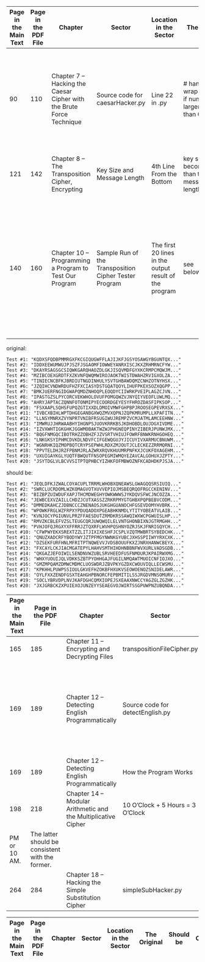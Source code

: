 |Page in the Main Text|Page in the PDF File|Chapter|Sector|Location in the Sector|The Original|Should be|Comments|
|-|-|-|-|-|-|-|-|
|90|110|Chapter 7 – Hacking the Caesar Cipher with the Brute Force Technique|Source code for caesarHacker.py|Line 22 in .py|# handle the wrap-around if num is 26 or larger or less than 0|# handle the wrap-around if num is less than 0|When decrypting, the number to wrap-around can only be less than 0 since it is always doing a subtraction to decrypt|
|121|142|Chapter 8 – The Transposition Cipher, Encrypting|Key Size and Message Length|4th Line From the Bottom|key size becomes more than twice the message length|key size becomes more than half the message length|
|140|160|Chapter 10 – Programming a Program to Test Our Program|Sample Run of the Transposition Cipher Tester Program|The first 20 lines in the output result of the program|see below(original)|see below(should be)|Since the seed is set to be 42, the output should be all the same whenever you run it, the first message being identical with that in P152(main text or P172 in pdf file)|

original:
```
Test #1: "KQDXSFQDBPMMRGXFKCGIQUGWFFLAJIJKFJGSYOSAWGYBGUNTQX..."
Test #2: "IDDXEEWUMWUJPJSZFJSGAOMFIOWWEYANRXISCJKXZRHMRNCFYW..."
Test #3: "DKAYRSAGSGCSIQWKGARQHAOZDLGKJISQVMDFGYXKCRMPCMQWJM..."
Test #4: "MZIBCOEXGRDTFXZKVNFQWQMWIROJAOKTWISTDWAHZRVIGXOLZA..."
Test #5: "TINIECNCBFKJBRDIUTNGDINHULYSVTGHBAWDQMZCNHZOTNYHSX..."
Test #6: "JZQIHCVNDWRDUFHZFXCIASYDSTGQATQOYLIHUFPKEXSOZXQGPP..."
Test #7: "BMKJUERFNGIDGWAPQMDZNHOQPLEOQDYCIIWRKPVEIPLAGZCJVN..."
Test #8: "IPASTGZSLPYCORCVEKWHOLOVUFPOMGQWZVJNYQIYVEOFLUWLMQ..."
Test #9: "AHRYJAPTACZQNNFOTONMIPYECOORDGEYESYFHROZDASFIPKSOP..."
Test #10: "FSXAAPLSQHSFUPQZGTIXXDLDMOIVMWFGHPBPJROOSEGPEVRXSX..."
Test #11: "IVBCXBIHLWPTDHGEGANBGXWQZMVXQPNJZQPKMRUMPLLXPAFITN..."
Test #12: "LLNSYMNRXZVYNPRTVNIBFRSUGIWUJREMPZVCMJATMLAMCEEHNW..."
Test #13: "IMWRUJJHRWAABHYIHGNPSJUOVKRRKBSJKDHOBDLOUJDGXIVDME..."
Test #14: "IZVXWHTIGKGHKJGGWMOBAKTWZWJPHGNEQPINYZIBERJPUNWJMX..."
Test #15: "BQGFNMGQCIBOTRHZZOBHZFJZVSRTVHIUJFOWRFBNWKRNHGOHEQ..."
Test #16: "LNKGKSYIPHMCDVKDLNDVFCIFGEWQGUJYJICUYIVXARMUCBNUWM..."
Test #17: "WGNRHKIQZMOPBQTCRYPSEPWHLRDXZMJOUTJCLECKEZZRRMQRNI..."
Test #18: "PPVTELDHJRZFPBNMJRLAZWRXRQVKHUUMRPNFKXJCUKFOXAGEHM..."
Test #19: "UXUIGAYKGLYUQTFBWQUTFNSOPEGMIWMQYEZAVCALGOHUXJZPTY..."
Test #20: "JSYTDGLVLBCVVSITPTQPHBCYIZHKFOFMBWOZNFKCADHDKPJSJA..."
```

should be:
```
Test #1: "JEQLDFKJZWALCOYACUPLTRRMLWHOBXQNEAWSLGWAGQQSRSIUIQ..."
Test #2: "SWRCLUCRDOMLWZKOMAGVOTXUVVEPIOJMSBEQRQOFRGCCKENINV..."
Test #3: "BIZBPZUIWDUFXAPJTHCMDWEGHYOWKWWWSJYKDQVSFWCJNCOZZA..."
Test #4: "JEWBCEXVZAILLCHDZJCUTXASSZZRKRPMYGTGHBXPQPBEBVCODM..."
Test #5: "DMMEDKAHCZJDBNCCCZNENAOSJUKGHGUANOCHFGSEVDOMYHVBRK..."
Test #6: "WPOWKFRGLWZFRPXYPDUQADOXPGEABHKNMDLYTITYOBEATVLAIB..."
Test #7: "KVNJOCYPGIUNVLPRZFFAESDUTZRMDKRSSAWQIWXWCPGWUISLHP..."
Test #8: "RMVZKCBLEFVZSLTEUGCQRJUWQWQILELVNTGHONBIXNJGTRMGHH..."
Test #9: "PVHJOFQJRGXYXFFRRJZTQXRFLWVHPQSHNYOZRJSKJFNRIGQYCH..."
Test #10: "CFWPWYEKXSREXTZZLITJIXIXESHFJCSPLVZQTMWBRTSYBEDCHK..."
Test #11: "QNUZXADCRFYBODYWYJZTPFMGYNWNKGYUBCJXHSSPIIWYYRXCXK..."
Test #12: "DZSEKFURFHNLMFRITPTNQWEVVJVDSBOUUFKXZJNRXHANWCBEYX..."
Test #13: "FXCAYLCKJIACMGATEPYLHAHVSMTHIHDHNBBNFWVXURLVADSGDB..."
Test #14: "QKGAZJEFOIWILSENDNVWZUBLSRVHEEDFUSFNMOURJKPAIRWXMG..."
Test #15: "WHXYUOUIJQLVDKKSZBTPYOHHGAJFUGILNMQAWTMUOICNFIOJXO..."
Test #16: "GMZMPQAMZDMWCMDMCLUOSWDRJZBVPKYGZDXCWOUVIQLLECWSMU..."
Test #17: "KPKHHLPUWPSSIOULGKVEFHZOKBFHXUKVSEOWOENOZSNIDELAWR..."
Test #18: "OYLFXXZENDFGSXTEAHGHPBNORCFEPBMITILSSJRGDVMNSOMURV..."
Test #19: "SOCLYBRVDPLNVJKAFDGHCQMXIOPEJSXEAAXNWCCYAGZGLZGZHK..."
Test #20: "JXJGRBCKZXPUIEXOJUNZEYYSEAEGVOJWIRTSSGPUWPNZUBQNDA..."
```

|Page in the Main Text|Page in the PDF File|Chapter|Sector|Location in the Sector|The Original|Should be|Comments|
|-|-|-|-|-|-|-|-|
|165|185|Chapter 11 – Encrypting and Decrypting Files|transpositionFileCipher.py|Line 51 in codes|If transpositionCipherFile.py is run|If transpositionFileCipher.py is run|
|169|189|Chapter 12 – Detecting English Programmatically|Source code for detectEnglish.py|Line 5, 6 in codes|ommitted|ommitted|This is a print/display error. When copied and pasted, the words are one space from # but when viewed, it is obviously larger|
|169|189|Chapter 12 – Detecting English Programmatically|How the Program Works|Line 5, 6 in codes|ommitted|ommitted|ibid|
|198|218|Chapter 14 – Modular Arithmetic and the Multiplicative Cipher|10 O’Clock + 5 Hours = 3 O’Clock|Line 5 to 6|Whether or not it is 3 AM or 3PM depends on if the current time is 10 AM or 10 PM.|Whether or not it is 3 AM or 3PM depends on if the current time is 10
PM or 10 AM.|The latter should be consistent with the former.|
|264|284|Chapter 18 – Hacking the Simple Substitution Cipher|simpleSubHacker.py|Line 100 in .py code|If a letter is solved, than it cannot possibly be a potential|If a letter is solved, then it cannot possibly be a potential|

|Page in the Main Text|Page in the PDF File|Chapter|Sector|Location in the Sector|The Original|Should be|Comments|
|-|-|-|-|-|-|-|-|
